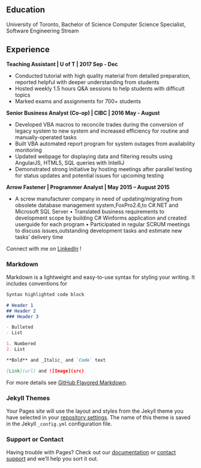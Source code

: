 ## Education
University of Toronto, 
Bachelor of Science
Computer Science Specialist, Software Engineering Stream

## Experience
**Teaching Assistant | U of T | 2017 Sep - Dec**
- Conducted tutorial with high quality material from detailed preparation, reported helpful with deeper understanding from students 
- Hosted weekly 1.5 hours Q&A sessions to help students with difficult topics
- Marked exams and assignments for 700+ students

**Senior Business Analyst (Co-op) | CIBC | 2016 May - August**
- Developed VBA macros to reconcile trades during the conversion of legacy system to new system and increased efficiency for routine and manually-operated tasks
- Built VBA automated report program for system outages from availability monitoring
- Updated webpage for displaying data and filtering results using AngularJS, HTML5, SQL queries with IntelliJ
- Demonstrated strong initiative by hosting meetings after parallel testing for status updates and potential issues for
upcoming testing

**Arrow Fastener | Programmer Analyst | May 2015 – August 2015**
- A screw manufacturer company in need of updating/migrating from obsolete database management system,FoxPro2.6,to C#.NET and Microsoft SQL Server
• Translated business requirements to development scope by building C# Winforms application and created userguide for each program
• Participated in regular SCRUM meetings to discuss issues,outstanding development tasks and estimate new tasks’ delivery time

Connect with me on [LinkedIn](https://www.linkedin.com/in/cheng-audrey-153462b0/) !
### Markdown
Markdown is a lightweight and easy-to-use syntax for styling your writing. It includes conventions for

```markdown
Syntax highlighted code block

# Header 1
## Header 2
### Header 3

- Bulleted
- List

1. Numbered
2. List

**Bold** and _Italic_ and `Code` text

[Link](url) and ![Image](src)
```

For more details see [GitHub Flavored Markdown](https://guides.github.com/features/mastering-markdown/).

### Jekyll Themes

Your Pages site will use the layout and styles from the Jekyll theme you have selected in your [repository settings](https://github.com/chengy24/website/settings). The name of this theme is saved in the Jekyll `_config.yml` configuration file.

### Support or Contact

Having trouble with Pages? Check out our [documentation](https://help.github.com/categories/github-pages-basics/) or [contact support](https://github.com/contact) and we’ll help you sort it out.
